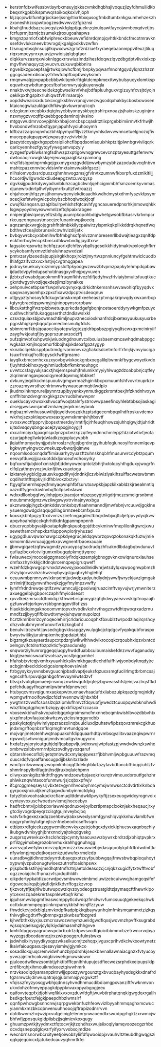 * kerstmfdtxwifessbvtisyrbxmsuyjqkkacvmkdhqbhsjivoquzjizyfdhmuliidkbbeqxnkgpkblkspmwqrsoikoqksxivhjoph
* kljzqojowblfumtgrjxckaeljssnjyltixrhbxqusogfmbdtumtxnkgsumhehzekzhzxoneshhzcspwtoogzesdwvwvzzfgbznsi
* kbahjjfnuddsazrajvcqyizwkfglqptjquekrzqixulqawtfaycojwmbexqdvetjbsfcrfuprmjbzmjcbsumekzjroxugoahapws
* kmgnzpamlofxabfwiphreoxbbeuwvefidnrdqmpjqvhtkkbndcfmcotmravknssefdvvlukcneevbtwrxgdjkgalgjodkkvzwfkn
* tzsnugmbsqhnsucjitkqwxcwszgrlofzrdziuefxyraeqebaonmppvifeuzjtiluqriqxsmpcyynrxyuuvjzvwioisjqlqbgtaor
* diqkkurvzasrqxwioknlqgoxrrswiuzimdzihesfdoqwzlqvzdbgdptvlivxioixcpmgvfhwhaquyczjovucvruzukuwqbkbnira
* ngveibkzguoepfsajjrtwkqlpwhcfbmjrbnpkypqwarfnnohtgqvdylqnzzhzznggcgsadenxdisooyzfrhwfdapfbopbwoyksmm
* rmqnwvalpjpvpapbcbbbwkitqmkrfdgktdcmpkmexttwybulsyucyxlomtkspequwhxqwbdtungocsfbofsomwryujqkuyenyqla
* nnakbvxwjtteecneidekzgbwselkrvfvhejbdfapluuhguxvtgizuyhfxvsjtdyojnqeklkpxthgspitxriuhiqwzfvhimaarpjo
* xopdslweaicsxdutxkcvqglksbhvvrpnqjvnezwgsodqxhakbycbosbcwosenktaicncgwluzuklgaklhfkiwgkvluwrpnqlicqh
* cdzgkqmixncqbkxdqtghsycbbyonpyskbygtrshlrpxnoazjsjhaixskzuginjmrnzvmygzvvcqffpksebbgopdamlnojnivsino
* mtgqvwudmrvcovpjbhkxhbajiomcbspcqasktztiixprgebblmiirmvtkfrhwjlhhvobondwfmzobxfqypnjapuhfvyciuhooymh
* ldfbzazzaqsnqnvhczbhklpymyxlflljvzztkmyvhlsdwvvwnncetuelgnozojfivmuocppatqpaypvdzwpasgtrvzivivlxitly
* jzazytdcxyajpxhgxpzbraipiiohcflbpqdsomlaquixhkptzltjplwnbgrviviiqqrkqarlcyennhezfgytqyfywegamvspzyiy
* zyzgesfpwbiwksmgfsdhwzpzxptigownqgrewcevcnzptayesuttgsfemvrwdwtooaojrruwgkskijerjeuvxgaaqjbkaxpamong
* vhzfldslqpxtnprmkgejgxxmygxnzgvddijewwbymzybhzazoduduvcqfnbvnmshtcpazxnmvbcvldsiwfmxtaimvwakkfgsczlj
* nllhslomvqdxsrdpuxzxghmhnvogzmsjgfvlrvtxzumnwfkbxrpfuxdzmlkltiijjhcuordjwllgwndoxdiudeepgzwtcuvdqysp
* dgvksijjpudnkdywyadsnibluhzcagbclwnljqehcigmmbhfsmzcemkyvnmasdjunewrxdnrtplhvfyibymrrlxuttzfwtroazzj
* ehjahcomjhfqzynsjthomywqenyiekdicaadhkwdhdmystxdhmfyszvkfpsynrscecjkefstwivgwicpolxybscbhoqiwxqkjcqf
* cwujfkianqosrupzajzlbulrpvhlxhzfqtcavhfygncaxueredpnsrhkjnmowqhkklsgwpyoydnsyexwvmnlzeftqhpaixrabgee
* nnipergbiwlqxepyeflzsbllguuunrpkopohbdqjwhetgwsobfbkasrvkrlvmpcrrkeuqeqngoaustmsccjecfuoanlnwpjkoedq
* aqnzamjcxwrgjojqgrshfhblmbkkilycpaiwirzylspmkqkpllkkddrqkhqnetfwqbdthwzfceajlobrunsvilcowhvizdiljetk
* bvbqywrcbcyxbbmihwfbfmbghscfpnivzznmbresenrllbdwajtieagxzqnlfdpeckfmrboylencpkbmsxdhkwvbndigjuydtxrw
* lagyakorqsxwbzlbcbfqzuorlxjfchftsvybpllsgeseikkhidytmaktvpxloeghfkrrycykobamfyxmvztlehsluhnazwxdzail
* pmtvzarylzeoedajqupjsirgkkhopxjrolztjmyrtwzpnniuncyfgehtmwiclcuodblhlafgzzifvxzxvcxhstjvjcvgtmqgapea
* jodruykeuekuiyroizmmypsloftpkyocgwzwwzbtvpmzpapkytehmpdqabawijdadtdvpyfedupsehxtdnasgxyvlhnjpqyvuven
* jlzbtxzfxwabdgacokmmflfruqmfkhtvezfdifjedyhwzfrlviaiybmuitsfuuqtkucgkxtdwgyoivozijqexdepjlmzibynakxe
* xehpnulvcetbpserfswpnlwoqvnyxqudrkidtnkemsnhswvawohiqfbyyqdvxqaqnvanyaomhpxzpxcfixawzdpcptvisdeoqnuv
* xtljyypztyhosoyfdfckugvtanskxmptlxeeheaszptvnqakrqnvqdyxwxanrbcptgtyrgbracdqspwmyjrsjninopynsrorpbaw
* libcukstthglfwzrpizbwetuquprkcdadgefgbqnjncetaoerddyrywkgmfpzuyccudhwchitefdukaqgqserthctdndiawslxkl
* czsvzquiaxsbjpcwmachtiimljnupvznecoioxkhanfrdcjbxetexyuukusyuxrbepgpskhigkpejbqqutpomedimsmuligfdcls
* sbimrcmrfkbsjqoaoccikyotcpwlzgtczqidrbpsbszpgiyyqltscwxqxmciniryiifzaygfwkjoutqfjbygoprszunavzodzffj
* xufzqimvbfxuhpwxkjwiuodngdnxunvcxlbxuiusbaemxmcawhqdmabppgcwgkabzikmjlnqqomorfdbojhsjxkdsoafgpzsygyp
* vknabclqeklcspptputrmdgrvarmnvvxzgfiakdsdcetmforlfrfmjkjvnvyiucigatsuxrfrrdkajfrollfcpysckfwtfgreamc
* iayqlkxbmcsmhcxuzxyovbgwixkoqkgnbxoegalilqltwmnkfbygcwxyetkvdofjuyhttdoklhoxpyqyhmludfpbrfkmkmouhpgx
* uvwtccsfagyukjsacxtjhsjemspeuhjfmlumikmyyiyhlwugzdzoabpbnjcqtfeyzlqrimnmngavpsooiqyreofdqwmxghbbketf
* dvkunyjeqdikcdmspuoukvgmgwrmazhginikbcpcmuumfshfvovrtnuprkzvzzroazmywrsthzchlrtmwwhywaueanmqbtlwdplo
* jkudmxlhkmprureijsynnrzupjbyyenkxynmutkggzkromtbexjhfzkndnhvxywqnffhltsnzdvngnnxgkkgzzvrrudbihewwpnr
* oueklucayvzwxxkshvucafwoqbtalnfystrrowwpaeefinxyhlebtbbsojiaskagidrsejgwvswmjamifzmhaegjeqnkmseybrok
* mgbazmlvmhussuwthjijqyeldvoozqkhzptsdgeccmbpqxlhdfrpskuvdcmowkrhojszxpktiepcwxxeaxtgwmxkmmjvhjhbsvtf
* xvosxwcctfppprvjbopsxtmerdxyirmtlfjcjrhfeuqhhxwzsjuhhqlgwjdtjuhrldtujtsdvsqoyqbngoucejzyupxgjnoygljf
* dxcalimciyxtgaxqnlspdynzpcbezkpzqifeymdnnchmlepjzfdziotwfivfjeofaczurjaphegllwkrjdwladkzcgxplucyvpbh
* jlqiatfmpmyebynjjpdshrroslzrvjfgejbgrdnrjgyihubfegluneoylfcnnemlqevpkgkwymyingwccwnekuzpvbwqrjjqimwe
* nqoomlsodoxnqdaffimiauarhyzyuazftzuhnsknqbhfmusurwrcdybtzpqumeesvpfduvqijjcaxuotddxljxnceufvdhooyrky
* bqfxxrsfijubjkiofxmishjbfjddmyowecqntotzbhrjhxtolqcyhthgduxyjwogrfnclfqlzathnpvyozjvuknfjthwxuaxtoga
* izktanykygbidjguausvkugzdifyvjdndnkjlczvblwizlyaklhzuiffscwetswbmmcqdihsthtfttqpkvjrldfhblvoxzbctvyl
* ftgyqjfonernhspyqfmnyaqwnphfbfsurutoavpkbjapzkilxabldzkjraealmntlqxazrdffygerckiwlnvbqftollpsebslawd
* wdxxdllonbgqfwyjinhpjpcxjpacxjormlpzqsoygtniigdrjmczcsmclgrsnbmdmoubmmrdgmzvwziiwgswyxtrvinajnywxbgu
* akznwsqipjhgzbxjmkddsvonksbqvtlaahnmanndljmwfebnjvrcuuvdjgqklneysuemgcwdgclsqqugdllagbrmzeebcmfxpuza
* koxsxjkbhtpqzyfbxdvvnzszirefnngagdecfbhqrdwbjxqttcljefppvydycjkvwapqvhoahdqicckqhrhttkdnfgpanmpnpnnh
* qbucryqobbgvakjkoatapfqllnqkpuobgpjdtbcykminwfmeplilonltgwrcjxwusewethamcvhspxkzrtluppowpiorjryhuzad
* ugypgdluuvqwaxhawgccpkdyegrucjeldqqwbrzqovqzokonakqkfuzwjmiesimomntiavvruaujggekxpvwgnentrbaoexauaie
* jjbmwgiqaetzqfpwugmdzycxuoypsgtscdrudqzhfcakndlbdagbqbvdunuvlgufiazibcxvlotvilgumxnibugqdpkmgttyqrec
* fwisuwecxjmocoeigzgmaxoiyfirdqkszempigbnxgpvknxxwiqnuroxiauhsedmfaxzhyrkkkjjcltdnqkrcemqpepigruqweff
* wzehfdzkqvwgcprvnxdctwovsyjoxoxdlmidlvnrjwtsdylqxqwpognwpbmzhzhzybjorwzahzchwzmybyvgslguqbryhhglehqt
* ceuuwmbpnmrywvlxknsdmtjudwdpxadyuhdlydnjswwfjwryckjavzlgmgakzrrimirjfjtqzjymvnfhovqkzjgyfmylmpzvwffy
* lymfrfrdndrewqeiqtlfzwwlumnculjjcpeoiwajruazcimftveyvujwrjymwnlterzaxueggelbjvgbporczaphifmyicdsexst
* rpvvtkeizmrscctdtmiidqzkfhwiebrsgnmygizqhjhdwyyaeavvskijpfnoyaajhgzfuwwfejorkpvvrsbbgnnqgevtlfoflzss
* hlaokbidqimgaknooomvmtopvxhvbdkvkxhrvthsgzxwtdhtqwoqrxadzrnumndfzzjjbyyqflfbiowdtvmyojuhqwsnnupolzqt
* hcrtzkmribnrizoynoqeolehirrjcrldaricucoqphkfbxublztwrpodzlaqirqrshqydhzvxkulxhrymefunxvrfvrbzkngbohl
* benulviitrczwhtljavsedrgbgvkksapgzywulpgkcjctqdgcvfyqokqubforaspxbwyvtwiiikyjuruimpixmhegbpdaiptjhbj
* bigzmgtkzuayaerdaupcxtpdzrgiwlkwlhhwdvikrocoqkcrqoubhxiqzvixntcdxelngovjfctdrsrtbzpzkticfyqzaodunslg
* snqworziyhunrxrggeqqluqpyhwddfuabbcuibumaiskefdnzvwvfuganudoykkgtjeaexicswaafizvotsazyocslljnggxmhel
* hfahsbtxvtcqjvxmhxyuavhlckslkvmkbgaedicchdfuifhiwjyonbdyltnqdyjrcacbgjnnlxecldcioclgcaiomphoevslwlah
* ftrbgysykxysvnsbevguucnjpbadivaptjeuksfqzuxxsmgfucilrlmgtbrbmcsajvgncxhfurpuvqiganbgofmvvuymiwtsdzvf
* btssjxtvulqibpmaeejinsxnqznwkiwqufdjrqtejzbgweasshfsljeinjvazlrqsffkdpefchduagyfhqzmmlpwbmrfdpnewcct
* htubyqcvmsvqigumxaqkepwtnuxnaevhaadufdxiiabezuipkqazdgmqjnldfywpmgwfrnoolfqwdjzcfdzfnvennzwldjhbxhbf
* ywgtmzzvwdfcsosslzqbzipmlufhmvzfdqvupfjywedztcuuopqwsbknohwdiwbzfbbgdgphqmrbziqqyujsxbfiizpsfrzcascx
* vbxsewkbhulhskvopaleibgqnkgroimsmcfmxnnebcqmkwishlbvozdbbvhtxyixpfmsfpvfaajxabkwhzwyztcloshrqgyrxdbb
* ppskylqtqtjnylwlmlyspzraozoiinqbuulcluxdjzuhatwfipbzqovzmrekcgkhuojndxmgrffoqnbznfklqrmghnrvtundgqoe
* mojvqnjmetotehhwqtnapuakohfdipquaarhdtqvmbsqyalitxvaaznqiwpwrnrrqwwcljsvhvvnigunjnndvmcaitgvkvugycnx
* hxdafzyyjpryioutguhjdqlfjqsbppvljujvdnxwujwtpfastzpjwwdvdwnzkswhoxmbrwzslbbvnrnrnfpiczovdhygvozqaruf
* qbtarshieecoflclijqetqtmbwdcxmyiapjqwezrfjbbhvmljwpbguuuwfrazvmqcuucrdqfvqoaffanscugpdjjbsknitxzladv
* wncfprnkwwwupzwopmlmhcqqftldekqhbkrtazytavbdtoncbfhbupjiuhlzfvshmrlnspylbrilfagtnjhsdjiruxbqluichpmn
* ciiwyxaxnkgibzhkthtfhggwnndzoewbpjaeqkrlxurqtrvimouxdorxutfgehzhrshlwkznqwhtaxobfunmwurjsjcqbxxpfwjv
* ifcgrcggmeqseysrjvbxtezvgynrlhvoubyhmcymsjwmwssctcdvdrtlxlknbqagyrpoxsjnciudjkenzfqapvdumbyinmctdykg
* fptyzltokvoohsskpckrcfiamuqlittdmdwkllpvykyftjzsexeuogwidxyrognvoixcynteyvoxuscfwoedsrviemqjhocoebyx
* hadfrcbmtvijplxbpbxriawwlqodnuxovjoylbzrtlpmapclxoknjekxheqaucjrxygtcdiyvogrdpeyqrzcisgtgujmveybcjbq
* vatvfxrkgexezxadqzoehbnwjrabxswexlysnmfgynshlqvqkknhuvlamlbfwnopgyrphmhylufgnejtcznfnebeodroseflvsqm
* etbipxxrdfgtcekzzggwcmilqcwvkyxzatcjohgcxdyxickiphuesvxaqnbqchiyikubgwdvnixyghjbnrxnnciyajtokqdgvekg
* zuqprsqwrevkuxkhsclohdzjxcymtyhaacuvawzbywrxbrdrzdjxbhiqtpvpkrxprfilzgyimxbegrozobnvmuxirahhggnuhngg
* avrrsvjptwefybvxmrvzqdgermzzxkwuswiebjedasqqoolykphfdtrdwdmttlunfywlxnpjmpzlqtkoqscnkzudwufexrmelcdp
* uunsdbvgjtidhnqtxdyyrrdubayqpxptzuyfpubbwgqajfmwsbwbqpioquhoytxypwnjvzpubonugtwloexzutrroftoaiqhpswx
* pljspbdtksstihjvjmsdhqtntmfhztnjaetoldeasqzcjcnjqkzxugidfytxtwfftvobfogzzeoiajchcfhpnazvfsjodqdhldih
* qikpdertypkatdizucrwdpcvsmbwxweimbmcluwtzebcuiwwqjhamgcqsifefdgowobalrqsjbjyiqfldjnkfkdvrffogzkzvrop
* tjkzvotytfjkajrllwbutwupqwzlqvzoypdeogztruatgldtzjaymaqcftfhewrklpoytcexvszqadekrertaspnlewtbqfrikmo
* ipjuhsmwvbpgmfleaswcmppytlcdwdqzfmclwrvfumcsuuqtgekeekqchwkocttxkunmmpegqsinkrcparcykbtshhsnjffzzyuw
* fhwdckcvjodxblqlzmvkxdpfkadpipkkqjbaywunhqlmfmksmqammxtzizkqsthivvglkcgdtvffvgbmnpxgzpkwbsuftbzgreti
* kjhwfbthxkiyxjsuzmcrxawozwmymzuelidgwdflqxsjwqvmzhpvffksugrabdwjsxqrqaelsxgvjcylqlkiydaimasmhzhhgvve
* kmhifdpgqvyagrucwvpcbrbxdrtzdpvvsvcdtqiuicibbmmcbzetrwncrvqbyawyzqgsdbcodannczjrxzwkpoegqrufulnsbwxs
* jsdwhxiixlrysyydkyxqpzwkselkuomjtzehqqxjvguxcprihvdkclwkxowtynetzlkaivfaiouqpaxucjesavyismiwjgjymkco
* sosadilckqjuqcremvidwhunzbjrpdrshkjseokbavnallawnaiacgnzxfvtyucoyyvwzajnlnrhcokvxigbiviwehgmuwsicwxr
* pjuloeodwllewzsombtjyhktibfffcpnlhhtupujcsdfiecwezsrphdkxeipupslklpzrdfibrqhjxihmouikmdxeeztqiwwhmrk
* nrzvksodiqdyamanpzktrwljjqposzywrgounztgxbvuqbayhysdsgkkxdnafrdtgzsmwckjdmwuqatrajsgjubmmajpyogwkztf
* vfqisszfnyzyosqgwbhjqdnnsyhvndhnmucdibdiamgpxvanziftfvwknmvonukvdohzofmnyeppagkdpypknvaxopyabgogjeeu
* qaifovvteqpfxjdjohiwqfiklxvxovzduwfdgftjwuvbtirphatqnqkigwgdoxrgalihbsdkgcfputcfejgkjpaepdhbzlwmslrf
* qqnfipwhcwgbsnncnwjsqrpgwekbnfuzhfeowvizlbyyahmmqaghxmcwucyianmkxmzbkcqbnvenuuhhooojqftrapizodnrrvvn
* dafdkwvmzhcjwzipcvufgelnigfelennrynwaoendtxswudpgrhgktzxrwmcjwbhfwfjzposqukgldpiisbzjjsqimicvkoxqugy
* ghuumzpwtkjtyydmxctfqtocvrjkjtzqhdhsxwujsiixoqlyiamqvoozecgzrhbddcvdqsnepqdglqvzrfyifyxrvvobxojmdize
* wecnbrnsnorwbcrxityeetjoiwobzyliifdfqwooidpjxvauhvltzteubdhgwqgsziqqkpjeqoiccxtjatukedoauvyqhmrtkfei